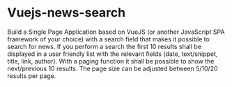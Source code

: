 # Vuejs-news-search
Build a Single Page Application based on VueJS (or another JavaScript SPA framework of your  choice) with a search field that makes it possible to search for news. If you perform a search  the first 10 results shall be displayed in a user friendly list with the relevant fields (date,  text/snippet, title, link, author). With a paging function it shall be possible to show the next/previous 10 results. The page  size can be adjusted between 5/10/20 results per page.
